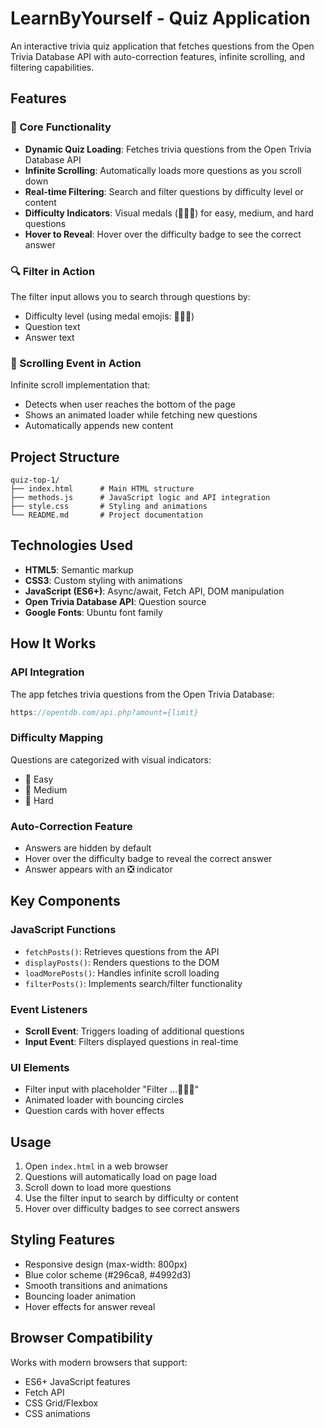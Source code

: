 # LearnByYourself - Quiz Application

An interactive trivia quiz application that fetches questions from the Open Trivia Database API with auto-correction features, infinite scrolling, and filtering capabilities.

## Features

### 🎯 Core Functionality

- **Dynamic Quiz Loading**: Fetches trivia questions from the Open Trivia Database API
- **Infinite Scrolling**: Automatically loads more questions as you scroll down
- **Real-time Filtering**: Search and filter questions by difficulty level or content
- **Difficulty Indicators**: Visual medals (🥇🥈🥉) for easy, medium, and hard questions
- **Hover to Reveal**: Hover over the difficulty badge to see the correct answer

### 🔍 Filter in Action

The filter input allows you to search through questions by:

- Difficulty level (using medal emojis: 🥇🥈🥉)
- Question text
- Answer text

### 📜 Scrolling Event in Action

Infinite scroll implementation that:

- Detects when user reaches the bottom of the page
- Shows an animated loader while fetching new questions
- Automatically appends new content

## Project Structure

```
quiz-top-1/
├── index.html      # Main HTML structure
├── methods.js      # JavaScript logic and API integration
├── style.css       # Styling and animations
└── README.md       # Project documentation
```

## Technologies Used

- **HTML5**: Semantic markup
- **CSS3**: Custom styling with animations
- **JavaScript (ES6+)**: Async/await, Fetch API, DOM manipulation
- **Open Trivia Database API**: Question source
- **Google Fonts**: Ubuntu font family

## How It Works

### API Integration

The app fetches trivia questions from the Open Trivia Database:

```javascript
https://opentdb.com/api.php?amount={limit}
```

### Difficulty Mapping

Questions are categorized with visual indicators:

- 🥇 Easy
- 🥈 Medium
- 🥉 Hard

### Auto-Correction Feature

- Answers are hidden by default
- Hover over the difficulty badge to reveal the correct answer
- Answer appears with an ❎ indicator

## Key Components

### JavaScript Functions

- `fetchPosts()`: Retrieves questions from the API
- `displayPosts()`: Renders questions to the DOM
- `loadMorePosts()`: Handles infinite scroll loading
- `filterPosts()`: Implements search/filter functionality

### Event Listeners

- **Scroll Event**: Triggers loading of additional questions
- **Input Event**: Filters displayed questions in real-time

### UI Elements

- Filter input with placeholder "Filter ...🥇🥈🥉"
- Animated loader with bouncing circles
- Question cards with hover effects

## Usage

1. Open `index.html` in a web browser
2. Questions will automatically load on page load
3. Scroll down to load more questions
4. Use the filter input to search by difficulty or content
5. Hover over difficulty badges to see correct answers

## Styling Features

- Responsive design (max-width: 800px)
- Blue color scheme (#296ca8, #4992d3)
- Smooth transitions and animations
- Bouncing loader animation
- Hover effects for answer reveal

## Browser Compatibility

Works with modern browsers that support:

- ES6+ JavaScript features
- Fetch API
- CSS Grid/Flexbox
- CSS animations
